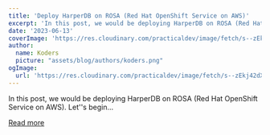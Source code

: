 ```yaml
---
title: 'Deploy HarperDB on ROSA (Red Hat OpenShift Service on AWS)'
excerpt: 'In this post, we would be deploying HarperDB on ROSA (Red Hat OpenShift Service on AWS). Let''s begin...'
date: '2023-06-13'
coverImage: 'https://res.cloudinary.com/practicaldev/image/fetch/s--zEkj42dX--/c_imagga_scale,f_auto,fl_progressive,h_420,q_auto,w_1000/https://source.unsplash.com/featured/%3Fcontainer'
author:
  name: Koders
  picture: "assets/blog/authors/koders.png"
ogImage:
  url: 'https://res.cloudinary.com/practicaldev/image/fetch/s--zEkj42dX--/c_imagga_scale,f_auto,fl_progressive,h_420,q_auto,w_1000/https://source.unsplash.com/featured/%3Fcontainer'
---
```


In this post, we would be deploying HarperDB on ROSA (Red Hat OpenShift Service on AWS). Let''s begin...

[Read more](https://dev.to/aws-builders/deploy-harperdb-on-rosa-red-hat-openshift-service-on-aws-4jge)
